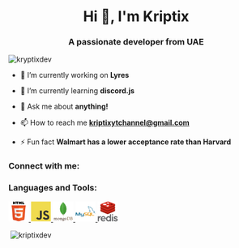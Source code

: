 <h1 align="center">Hi 👋, I'm Kriptix</h1>
<h3 align="center">A passionate developer from UAE</h3>

<p align="left"> <img src="https://komarev.com/ghpvc/?username=kryptixdev&label=Profile%20views&color=0e75b6&style=flat" alt="kryptixdev" /> </p>

- 🔭 I’m currently working on **Lyres**

- 🌱 I’m currently learning **discord.js**

- 💬 Ask me about **anything!**

- 📫 How to reach me **kriptixytchannel@gmail.com**

- ⚡ Fun fact **Walmart has a lower acceptance rate than Harvard**

<h3 align="left">Connect with me:</h3>
<p align="left">
</p>

<h3 align="left">Languages and Tools:</h3>
<p align="left"> <a href="https://www.w3.org/html/" target="_blank" rel="noreferrer"> <img src="https://raw.githubusercontent.com/devicons/devicon/master/icons/html5/html5-original-wordmark.svg" alt="html5" width="40" height="40"/> </a> <a href="https://developer.mozilla.org/en-US/docs/Web/JavaScript" target="_blank" rel="noreferrer"> <img src="https://raw.githubusercontent.com/devicons/devicon/master/icons/javascript/javascript-original.svg" alt="javascript" width="40" height="40"/> </a> <a href="https://www.mongodb.com/" target="_blank" rel="noreferrer"> <img src="https://raw.githubusercontent.com/devicons/devicon/master/icons/mongodb/mongodb-original-wordmark.svg" alt="mongodb" width="40" height="40"/> </a> <a href="https://www.mysql.com/" target="_blank" rel="noreferrer"> <img src="https://raw.githubusercontent.com/devicons/devicon/master/icons/mysql/mysql-original-wordmark.svg" alt="mysql" width="40" height="40"/> </a> <a href="https://redis.io" target="_blank" rel="noreferrer"> <img src="https://raw.githubusercontent.com/devicons/devicon/master/icons/redis/redis-original-wordmark.svg" alt="redis" width="40" height="40"/> </a> </p>


<p>&nbsp;<img align="center" src="https://github-readme-stats.vercel.app/api?username=kriptixdev&show_icons=true&locale=en" alt="kriptixdev" /></p>
